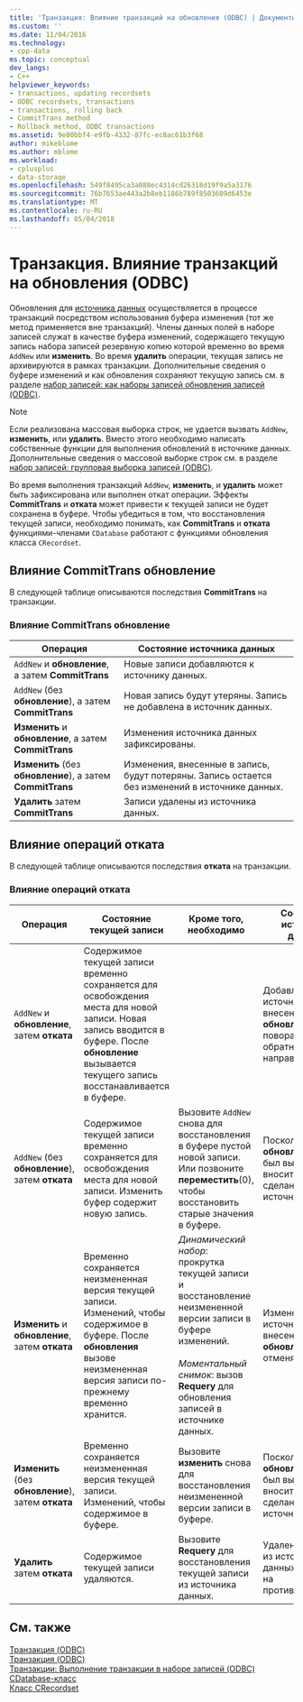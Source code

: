 ```yaml
---
title: 'Транзакция: Влияние транзакций на обновления (ODBC) | Документы Microsoft'
ms.custom: ''
ms.date: 11/04/2016
ms.technology:
- cpp-data
ms.topic: conceptual
dev_langs:
- C++
helpviewer_keywords:
- transactions, updating recordsets
- ODBC recordsets, transactions
- transactions, rolling back
- CommitTrans method
- Rollback method, ODBC transactions
ms.assetid: 9e00bbf4-e9fb-4332-87fc-ec8ac61b3f68
author: mikeblome
ms.author: mblome
ms.workload:
- cplusplus
- data-storage
ms.openlocfilehash: 549f8495ca3a088ec4314cd26318d19f9a5a3176
ms.sourcegitcommit: 76b7653ae443a2b8eb1186b789f8503609d6453e
ms.translationtype: MT
ms.contentlocale: ru-RU
ms.lasthandoff: 05/04/2018
---
```

# <a name="transaction-how-transactions-affect-updates-odbc"></a>Транзакция. Влияние транзакций на обновления (ODBC)
Обновления для [источника данных](../../data/odbc/data-source-odbc.md) осуществляется в процессе транзакций посредством использования буфера изменения (тот же метод применяется вне транзакций). Члены данных полей в наборе записей служат в качестве буфера изменений, содержащего текущую запись набора записей резервную копию которой временно во время `AddNew` или **изменить**. Во время **удалить** операции, текущая запись не архивируются в рамках транзакции. Дополнительные сведения о буфере изменений и как обновления сохраняют текущую запись см. в разделе [набор записей: как наборы записей обновления записей (ODBC)](../../data/odbc/recordset-how-recordsets-update-records-odbc.md).  
  
> [!NOTE]
>  Если реализована массовая выборка строк, не удается вызвать `AddNew`, **изменить**, или **удалить**. Вместо этого необходимо написать собственные функции для выполнения обновлений в источнике данных. Дополнительные сведения о массовой выборке строк см. в разделе [набор записей: групповая выборка записей (ODBC)](../../data/odbc/recordset-fetching-records-in-bulk-odbc.md).  
  
 Во время выполнения транзакций `AddNew`, **изменить**, и **удалить** может быть зафиксирована или выполнен откат операции. Эффекты **CommitTrans** и **отката** может привести к текущей записи не будет сохранена в буфере. Чтобы убедиться в том, что восстановления текущей записи, необходимо понимать, как **CommitTrans** и **отката** функциями-членами `CDatabase` работают с функциями обновления класса `CRecordset`.  
  
##  <a name="_core_how_committrans_affects_updates"></a> Влияние CommitTrans обновление  
 В следующей таблице описываются последствия **CommitTrans** на транзакции.  
  
### <a name="how-committrans-affects-updates"></a>Влияние CommitTrans обновление  
  
|Операция|Состояние источника данных|  
|---------------|---------------------------|  
|`AddNew` и **обновление**, а затем **CommitTrans**|Новые записи добавляются к источнику данных.|  
|`AddNew` (без **обновление**), а затем **CommitTrans**|Новая запись будут утеряны. Запись не добавлена в источник данных.|  
|**Изменить** и **обновление**, а затем **CommitTrans**|Изменения источника данных зафиксированы.|  
|**Изменить** (без **обновление**), а затем **CommitTrans**|Изменения, внесенные в запись, будут потеряны. Запись остается без изменений в источнике данных.|  
|**Удалить** затем **CommitTrans**|Записи удалены из источника данных.|  
  
##  <a name="_core_how_rollback_affects_updates"></a> Влияние операций отката  
 В следующей таблице описываются последствия **отката** на транзакции.  
  
### <a name="how-rollback-affects-transactions"></a>Влияние операций отката  
  
|Операция|Состояние текущей записи|Кроме того, необходимо|Состояние источника данных|  
|---------------|------------------------------|-------------------|---------------------------|  
|`AddNew` и **обновление**, затем **отката**|Содержимое текущей записи временно сохраняется для освобождения места для новой записи. Новая запись вводится в буфере. После **обновление** вызывается текущего запись восстанавливается в буфере.||Добавление к источнику данных, внесенных **обновление** поворачивается в обратном направлении.|  
|`AddNew` (без **обновление**), затем **отката**|Содержимое текущей записи временно сохраняется для освобождения места для новой записи. Изменить буфер содержит новую запись.|Вызовите `AddNew` снова для восстановления в буфере пустой новой записи. Или позвоните **переместить**(0), чтобы восстановить старые значения в буфере.|Поскольку **обновление** не был вызван, не вносит изменения, сделанные в источнике данных.|  
|**Изменить** и **обновление**, затем **отката**|Временно сохраняется неизмененная версия текущей записи. Изменений, чтобы содержимое в буфере. После **обновления** вызове неизмененная версия записи по-прежнему временно хранится.|*Динамический набор*: прокрутка текущей записи и восстановление неизмененной версии записи в буфере изменений.<br /><br /> *Моментальный снимок*: вызов **Requery** для обновления записей в источнике данных.|Изменения источника данных, внесенных **обновление** отменяются.|  
|**Изменить** (без **обновление**), затем **отката**|Временно сохраняется неизмененная версия текущей записи. Изменений, чтобы содержимое в буфере.|Вызовите **изменить** снова для восстановления неизмененной версии записи в буфере.|Поскольку **обновление** не был вызван, не вносит изменения, сделанные в источнике данных.|  
|**Удалить** затем **отката**|Содержимое текущей записи удаляются.|Вызовите **Requery** для восстановления текущей записи из источника данных.|Удаление данных из источника данных меняется на противоположный.|  
  
## <a name="see-also"></a>См. также  
 [Транзакция (ODBC)](../../data/odbc/transaction-odbc.md)   
 [Транзакция (ODBC)](../../data/odbc/transaction-odbc.md)   
 [Транзакции: Выполнение транзакции в наборе записей (ODBC)](../../data/odbc/transaction-performing-a-transaction-in-a-recordset-odbc.md)   
 [CDatabase-класс](../../mfc/reference/cdatabase-class.md)   
 [Класс CRecordset](../../mfc/reference/crecordset-class.md)